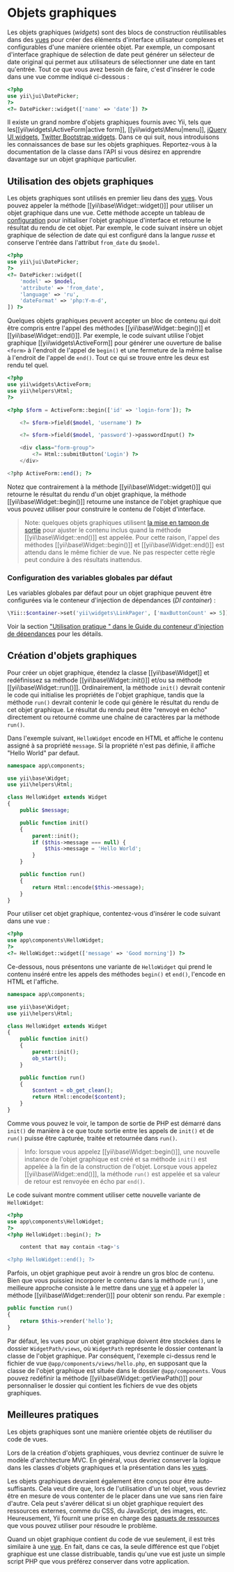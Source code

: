 Objets graphiques
==============================

Les objets graphiques (*widgets*) sont des blocs de construction réutilisables dans des [vues](structure-views.md) pour créer des éléments d'interface utilisateur complexes et configurables d'une manière orientée objet. Par exemple, un composant d'interface graphique de sélection de date peut générer un sélecteur de date original qui permet aux utilisateurs de sélectionner une date en tant qu'entrée. Tout ce que vous avez besoin de faire, c'est d'insérer le code dans une vue comme indiqué ci-dessous :

```php
<?php
use yii\jui\DatePicker;
?>
<?= DatePicker::widget(['name' => 'date']) ?>
```

Il existe un grand nombre d'objets graphiques fournis avec Yii, tels que les[[yii\widgets\ActiveForm|active form]], [[yii\widgets\Menu|menu]], [jQuery UI widgets](https://www.yiiframework.com/extension/yiisoft/yii2-jui), [Twitter Bootstrap widgets](https://www.yiiframework.com/extension/yiisoft/yii2-bootstrap). Dans ce qui suit, nous introduisons les connaissances de base sur les objets graphiques. Reportez-vous à la documentation de la classe dans l'API si vous désirez en apprendre davantage sur un objet graphique particulier. 


## Utilisation des objets graphiques <span id="using-widgets"></span>

Les objets graphiques sont utilisés en premier lieu dans des [vues](structure-views.md). Vous pouvez appeler la méthode [[yii\base\Widget::widget()]] pour utiliser un objet graphique dans une vue. Cette méthode accepte un tableau de [configuration](concept-configurations.md) pour initialiser l'objet graphique d'interface et retourne le résultat du rendu de cet objet. Par exemple, le code suivant insère un objet graphique de sélection de date  qui est configuré dans la langue *russe* et conserve l'entrée dans l'attribut  `from_date` du `$model`.

```php
<?php
use yii\jui\DatePicker;
?>
<?= DatePicker::widget([
    'model' => $model,
    'attribute' => 'from_date',
    'language' => 'ru',
    'dateFormat' => 'php:Y-m-d',
]) ?>
```

Quelques objets graphiques peuvent accepter un bloc de contenu qui doit être compris entre l'appel des méthodes [[yii\base\Widget::begin()]] et  [[yii\base\Widget::end()]]. Par exemple, le code suivant utilise l'objet graphique [[yii\widgets\ActiveForm]] pour générer une ouverture de balise `<form>` à l'endroit de l'appel de  `begin()` et une  fermeture de la même balise à l'endroit de l'appel de `end()`. Tout ce qui se trouve entre les deux est rendu tel quel. 

```php
<?php
use yii\widgets\ActiveForm;
use yii\helpers\Html;
?>

<?php $form = ActiveForm::begin(['id' => 'login-form']); ?>

    <?= $form->field($model, 'username') ?>

    <?= $form->field($model, 'password')->passwordInput() ?>

    <div class="form-group">
        <?= Html::submitButton('Login') ?>
    </div>

<?php ActiveForm::end(); ?>
```

Notez que contrairement à  la méthode [[yii\base\Widget::widget()]] qui retourne le résultat du rendu d'un objet graphique, la méthode [[yii\base\Widget::begin()]] retourne une instance de l'objet graphique que vous pouvez utiliser pour construire le contenu de l'objet d'interface. 

> Note: quelques objets graphiques utilisent [la mise en tampon de sortie](https://www.php.net/manual/fr/book.outcontrol.php) 
> pour ajuster le contenu inclus quand la méthode [[yii\base\Widget::end()]] est appelée. 
> Pour cette raison, l'appel des méthodes [[yii\base\Widget::begin()]] et
> [[yii\base\Widget::end()]]  est attendu dans le même fichier de vue.
> Ne pas respecter cette règle peut conduire à des résultats inattendus. 


### Configuration des variables globales par défaut

Les variables globales par défaut pour un objet graphique peuvent être configurées via le conteneur d'injection de dépendances (*DI container*) :

```php
\Yii::$container->set('yii\widgets\LinkPager', ['maxButtonCount' => 5]);
```

Voir  la section ["Utilisation pratique " dans le Guide du conteneur d'injection de dépendances](concept-di-container.md#practical-usage) pour les détails.


## Création d'objets graphiques <span id="creating-widgets"></span>

Pour créer un objet graphique, étendez la classe [[yii\base\Widget]] et redéfinissez sa méthode  [[yii\base\Widget::init()]] et/ou sa méthode [[yii\base\Widget::run()]]. Ordinairement, la méthode `init()` devrait contenir le code qui initialise les propriétés de l'objet graphique, tandis que la méthode `run()` devrait contenir le  code qui génère le résultat du rendu de cet objet graphique. Le résultat du rendu peut être "renvoyé en écho" directement ou retourné comme une chaîne de caractères par la méthode `run()`.

Dans l'exemple suivant, `HelloWidget` encode en HTML et affiche le contenu assigné à sa propriété `message`.
Si la propriété n'est pas définie, il affiche  "Hello World" par defaut.

```php
namespace app\components;

use yii\base\Widget;
use yii\helpers\Html;

class HelloWidget extends Widget
{
    public $message;

    public function init()
    {
        parent::init();
        if ($this->message === null) {
            $this->message = 'Hello World';
        }
    }

    public function run()
    {
        return Html::encode($this->message);
    }
}
```

Pour utiliser cet objet graphique, contentez-vous d'insérer le code suivant dans une vue :

```php
<?php
use app\components\HelloWidget;
?>
<?= HelloWidget::widget(['message' => 'Good morning']) ?>
```

Ce-dessous, nous présentons une variante de  `HelloWidget` qui prend le contenu inséré entre les appels des méthodes `begin()` et `end()`, l'encode en HTML et l'affiche.

```php
namespace app\components;

use yii\base\Widget;
use yii\helpers\Html;

class HelloWidget extends Widget
{
    public function init()
    {
        parent::init();
        ob_start();
    }

    public function run()
    {
        $content = ob_get_clean();
        return Html::encode($content);
    }
}
```

Comme vous pouvez le voir, le tampon de sortie de PHP est démarré dans `init()` de manière à ce que toute sortie entre les appels de `init()` et de  `run()`
puisse être capturée, traitée et retournée dans `run()`.

> Info: lorsque vous appelez [[yii\base\Widget::begin()]], une nouvelle instance de l'objet graphique est créé et sa méthode  `init()` est appelée à la fin de la construction de l'objet. Lorsque vous appelez [[yii\base\Widget::end()]], la méthode  `run()` est appelée et sa valeur de retour est renvoyée en écho par `end()`.

Le code suivant montre comment utiliser cette nouvelle variante de  `HelloWidget`:

```php
<?php
use app\components\HelloWidget;
?>
<?php HelloWidget::begin(); ?>

    content that may contain <tag>'s

<?php HelloWidget::end(); ?>
```

Parfois, un objet graphique peut avoir à rendre un gros bloc de contenu. Bien que vous puissiez incorporer le contenu dans la méthode `run()`, une meilleure approche consiste à le mettre dans une  [vue](structure-views.md) et à appeler la méthode [[yii\base\Widget::render()]] pour obtenir son rendu. Par exemple :

```php
public function run()
{
    return $this->render('hello');
}
```

Par défaut, les vues pour un objet graphique doivent être stockées dans le dossier `WidgetPath/views`, où `WidgetPath` représente le dossier contenant la classe de l'objet graphique. Par conséquent, l'exemple ci-dessus rend le fichier de vue `@app/components/views/hello.php`, en supposant que la classe de l'objet graphique est située dans le dossier `@app/components`. Vous pouvez redéfinir la méthode [[yii\base\Widget::getViewPath()]] pour personnaliser le dossier qui contient les fichiers de vue des objets graphiques. 


## Meilleures pratiques <span id="best-practices"></span>

Les objets graphiques sont une manière orientée objets de réutiliser du code de vues. 

Lors de la création d'objets graphiques, vous devriez continuer de suivre le modèle d'architecture MVC. En général, vous devriez conserver la logique dans les classes d'objets graphiques et la présentation dans les [vues](structure-views.md).

Les objets graphiques devraient également être conçus pour être auto-suffisants. Cela veut dire que, lors de l'utilisation d'un tel objet, vous devriez être en mesure de vous contenter de le placer dans une vue sans rien faire d'autre. Cela peut s'avérer délicat si un objet graphique requiert des ressources externes, comme du CSS, du JavaScript, des images, etc. Heureusement, Yii fournit une prise en charge des [paquets de ressources](structure-assets.md) que vous pouvez utiliser pour résoudre le problème. 


Quand un objet graphique contient du code de vue seulement, il est très similaire à une [vue](structure-views.md). En fait, dans ce cas, la seule différence est que l'objet graphique est une classe distribuable, tandis qu'une vue est juste un simple script PHP que vous préférez conserver dans votre application. 
